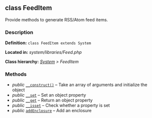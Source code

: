 
class FeedItem
--------------

Provide methods to generate RSS/Atom feed items.


### Description ###

**Definition:** `class FeedItem extends System`

**Located in:** *system/libraries/Feed.php*

**Class hierarchy:** *[System](System.md) > FeedItem*


### Methods ###

- *public* [`__construct()`](FeedItem/__construct.md) – Take an array of arguments and initialize the object
- *public* [`__set`](FeedItem/__set.md) – Set an object property
- *public* [`__get`](FeedItem/__get.md) – Return an object property
- *public* [`__isset`](FeedItem/__isset.md) – Check whether a property is set
- *public* [`addEnclosure`](FeedItem/addEnclosure.md) – Add an enclosure